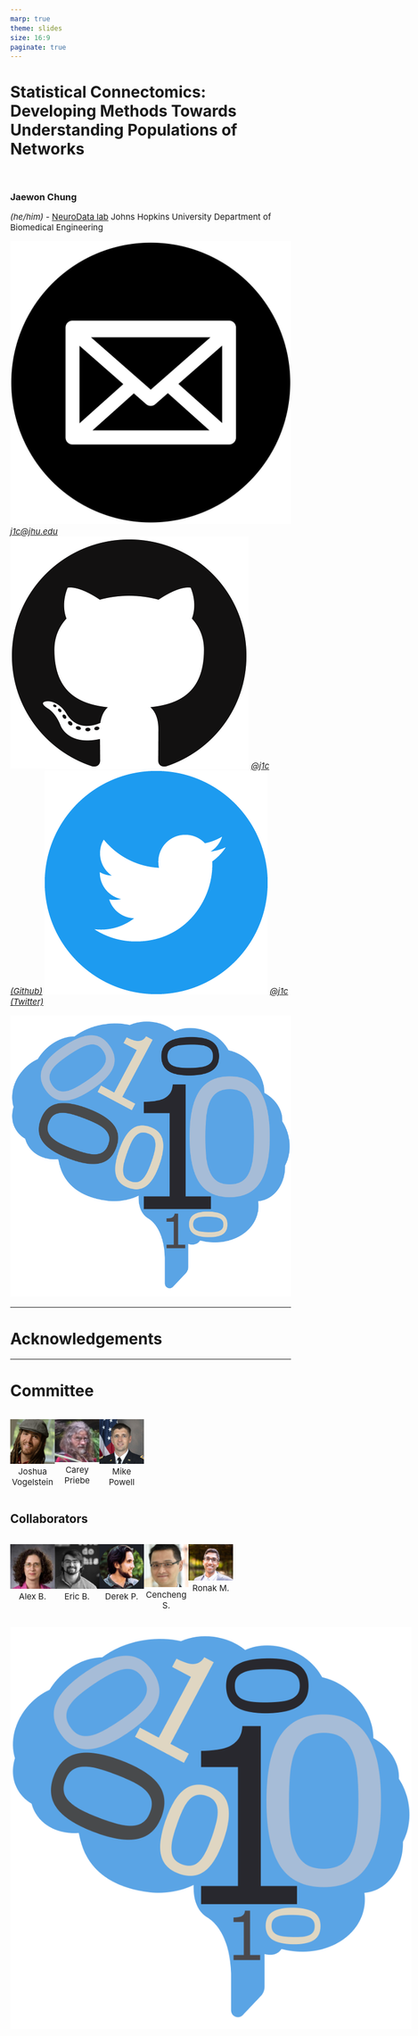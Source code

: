 ```yaml
---
marp: true
theme: slides
size: 16:9
paginate: true
---
```


<!-- _paginate: false -->

<style scoped>
p {
    font-size: 24px;
}
</style>

# Statistical Connectomics: Developing Methods Towards Understanding Populations of Networks

<br>

### Jaewon Chung

_(he/him)_ - [NeuroData lab](https://neurodata.io/)
Johns Hopkins University
Department of Biomedical Engineering

![icon](../images/icons/mail.png) [_j1c@jhu.edu_](mailto:j1c@jhu.edu)
![icon](../images/icons/github.png) [_@j1c (Github)_](https://github.com/j1c)
![icon](../images/icons/twitter.png) [_@j1c (Twitter)_](https://twitter.com/j1c)

![bg right:45% w:450](../images/logos/nd_logo_small.png)

---

<!-- before i get into the bulk of the talk, i want to steal a page from previous lab members defenses, and start my defense with the acknowledgements. That way if you glaze over or fall asleep later in the talk, I hope you'll remember the important part, which is my graditute to the people which I should probably express more often. -->

# Acknowledgements

---

<!-- First, to my advisor, my committee, and close collaborators. I will be forever humbled that you all trusted me to work on data and problems that you all have spent so much time and energy on. I'm grateful for that opportunity and for all I've learned from you over the years, and I'm confident that we'll keep working together for a long while... -->

# Committee

<style scoped>

p {
    font-size: 24px;
}
</style>


<div class='columns'>
<div>
<div class='minipanels'>
<div>

![person](../images/faces/jovo.png)
Joshua Vogelstein

</div>
<div>

![person](../images/faces/cep.png)
Carey Priebe

</div>
<div>

![person](../images/faces/powell.jpg)
Mike Powell

</div>
</div>

## Collaborators

<div class='minipanels'>
<div>

![person](../images/faces/badea.jpeg)
Alex B.

</div>
<div>

![person](../images/faces/ebridge.jpg)
Eric B.

</div>
<div>

![person](../images/faces/pisner.jpg)
Derek P.

</div>
<div>

![person](../images/faces/cencheng.jpg)
Cencheng S.

</div>
<div>

![person](../images/faces/ronak.jpeg)
Ronak M.

</div>
</div>

<div>

![bg right:45% w:450](../images/logos/nd_logo_small.png)

</div>
</div>

---

<!-- I want to thank many current and past members of the neurodata lab and hopkins. It has been a great honor to get to learn from you all on a daily basis, and not just about machine learning or neuroscience or statistics, but also frisbee -->

<style scoped>

p {
    font-size: 15px;
}

.minipanels {
  display: grid;
  text-align: center;
  grid-template-columns: repeat(9, 80px);
  gap: 0.0rem;
  margin: 0px;
  border: 0px;
  pad: 0px;
  align: left;
}

</style>

<div class="columns-bl">
<div>


<div class='minipanels'>
<div>

![person](https://raw.githubusercontent.com/neurodata/neurodata.io/deploy/source/images/people/alex_loftus.jpg)
Alex

<!-- Loftus -->

</div>
<div>

![person](https://github.com/neurodata/neurodata.io/blob/deploy/source/images/people/ali_saad.jpg?raw=true)
Ali

<!-- Saad-Eldin -->

</div>
<div>

![person](https://github.com/neurodata/neurodata.io/blob/deploy/source/images/people/alice_wang.jpg?raw=true)
Alice

<!-- Wang -->

</div>
<div>

![person](https://github.com/neurodata/neurodata.io/blob/deploy/source/images/people/anton_alyakin.jpg?raw=true)
Anton

<!-- ... -->

</div>
<div>

![person](https://github.com/neurodata/neurodata.io/blob/deploy/source/images/people/ashwin_headshot.jpg?raw=true)
Ashwin

<!-- ... -->

</div>
<div>

![person](https://github.com/neurodata/neurodata.io/blob/deploy/source/images/people/bear.jpg?raw=true)
Bear

<!-- ... -->

</div>

<div>

![person](https://github.com/neurodata/neurodata.io/blob/deploy/source/images/people/falk_ben.jpg?raw=true)
Ben 1

<!-- Falk -->

</div>
<div>

![person](https://github.com/neurodata/neurodata.io/blob/deploy/source/images/people/pedigo.jpg?raw=true)
Ben 2

<!-- ... -->

</div>
<div>

![person](https://github.com/neurodata/neurodata.io/blob/deploy/source/images/people/bijan.jpg?raw=true)
Bijan

<!-- ... -->

</div>
<div>

![person](https://github.com/neurodata/neurodata.io/blob/deploy/source/images/people/brandon_duderstadt.jpg?raw=true)
Brandon

<!-- ... -->

</div>
<div>

![person](https://github.com/neurodata/neurodata.io/blob/deploy/source/images/people/devin-crowley.jpg?raw=true)
Devin

<!-- Crowley -->

</div>

<div>

![person](https://github.com/neurodata/neurodata.io/blob/deploy/source/images/people/drishti.jpg?raw=true)
Drishti

</div>
<div>

![person](https://github.com/neurodata/neurodata.io/blob/deploy/source/images/people/bridgeford.jpg?raw=true)
Eric

<!-- Bridgeford -->

</div>
<div>

![person](https://github.com/neurodata/neurodata.io/blob/deploy/source/images/people/hao.jpg?raw=true)
Hao

</div>
<div>

![person](https://github.com/neurodata/neurodata.io/blob/deploy/source/images/people/hayden-helm.jpg?raw=true)
Hayden

<!-- Helm -->

</div>
<div>

![person](https://github.com/neurodata/neurodata.io/blob/deploy/source/images/people/javier_how.jpg?raw=true)
Javier

<!-- How -->

</div>
<div>

![person](https://github.com/neurodata/neurodata.io/blob/deploy/source/images/people/jayanta.jpg?raw=true)
Jayanta

<!-- Dey -->

</div>
<div>

![person](https://github.com/neurodata/neurodata.io/blob/deploy/source/images/people/jesus.jpg?raw=true)
Jesus

<!-- Arroyo -->

</div>
<div>

![person](https://github.com/neurodata/neurodata.io/blob/deploy/source/images/people/jong_shin.png?raw=true)
Jong

<!-- Shin -->

</div>
<div>

![person](https://github.com/neurodata/neurodata.io/blob/deploy/source/images/people/kareef_ullah.jpg?raw=true)
Kareef

<!-- Ullah -->

</div>
<div>

![person](https://github.com/neurodata/neurodata.io/blob/deploy/source/images/people/patsolic_jesse.jpg?raw=true)
Jesse

<!-- Patsolic -->

</div>

<div>

![person](https://github.com/neurodata/neurodata.io/blob/deploy/source/images/people/ronak_mehta.jpg?raw=true)
Ronak

<!-- Mehta -->

</div>
<div>

![person](https://github.com/neurodata/neurodata.io/blob/deploy/source/images/people/ronan.jpg?raw=true)
Ronan

<!-- Perry -->

</div>
<div>

![person](https://github.com/neurodata/neurodata.io/blob/deploy/source/images/people/ross-lawrence.jpg?raw=true)
Ross

<!-- Lawrence -->

</div>
<div>

![person](https://github.com/neurodata/neurodata.io/blob/deploy/source/images/people/sambit-panda.jpg?raw=true)
Sambit

<!-- Panda -->

</div>
<div>

![person](https://github.com/neurodata/neurodata.io/blob/deploy/source/images/people/ogihara_suki.jpg?raw=true)
Suki

<!-- Panda -->

</div>
<div>

![person](https://github.com/neurodata/neurodata.io/blob/deploy/source/images/people/tingshan.png?raw=true)
Tingshan

</div>
<div>

![person](https://github.com/neurodata/neurodata.io/blob/deploy/source/images/people/tomita_tyler.jpg?raw=true)
Tyler

</div>
<div>

![person](https://github.com/neurodata/neurodata.io/blob/deploy/source/images/people/tommy_athey.jpg?raw=true)
Tommy

</div>
<div>

![person](https://github.com/neurodata/neurodata.io/blob/deploy/source/images/people/vikram.jpg?raw=true)
Vikram

</div>
<div>

![person](https://github.com/neurodata/neurodata.io/blob/deploy/source/images/people/vivek.jpg?raw=true)
Vivek

</div>
<div>

![person](https://github.com/neurodata/neurodata.io/blob/deploy/source/images/people/yuxin.jpg?raw=true)
Yuxin

<!-- Bai -->

</div>
<div>

![person](https://github.com/neurodata/neurodata.io/blob/deploy/source/images/people/ziyan.png?raw=true)
Ziyan

</div>
</div>


</div>
<div>

![](../images/nd-photo.jpg)
![](../images/nd-photo2.jpg)

</div>
</div>

---

<!-- To my parents and my brother - I obviously owe them everything that got me to this point. Their unwavering support, encouragement, and love have been the foundation of my journey. -->

![center w:1400](./images/family.jpeg)


---

<!-- To my partner Lina. Im so grateful for that support and that we've made it through this chapter stronger and with so many great memories, and i cant wait to see what the future holds for us in the future. -->


![center w:1400](./images/lina.jpeg)


---

# Outline

- **Connectomes of Human Brains**
- Statistical Modeling for Connectomes
- Heritability of Human Connectomes
- Open-source Software



---

# Connectomes: maps of neural wiring

<div class='columns'>

<div>

- Brains contain **neurons**, which carry information via electrical signals
- Neurons connect to each other via **synapses**, allowing neurons to "talk" to each other
- **Connectome** is a map of the structure of neurons and the synapses between them
    - Shaped by evolution, experience, influences neural activity, behavior

</div>

<div>

![center w:500](../images/neuron-synapse.png)

</div>

</div>

<footer>

Pedigo et al.

</footer>

---


# How do we measure connectomes in humans?

- Diffusion MRI (dMRI): _in vivo_ imaging technique
- Exploits direction of water diffusion
  - Anisotropic in white matter tracts
  - Isotropic in other tissues

![center w:800](../images/nerve-bundle-diagram-horizontal.png)

---


<br>
<br>
<br>

<div class='columns'>
<div>

### MRI Scans

<br>

![center w:300](../images/mri.png)

</div>
<div>

### Preprocessing

![center w:500](../images/mri-processing.png)

</div>

<div>

### Tractography

![center w:500](../images/tractography-gif.gif)


</div>
</div>

---


# Representing brains as networks

<div class="columns">
<div>
Networks (or graphs) are mathematical abstractions to represent relational data

- **Vertices** - the set of objects (brain regions)
- **Edges** - the set of connections between those objects (brain regions)
  - E.g. region 1 connects to region 2 with 100 neural bundles

</div>

<div>

![center h:500](../images/brain-network.png)

</div>
</div>

---

# MRI to graphs (m2g)

<div class="columns">
<div>

- Easy to use end-to-end pipeline
  - Input: MRI data
  - Output: Connectomes, QA measures, derivatives
- Reproduces biological properties
  - Stronger ipsilateral connections
- High discriminability
  - Same subjects' connectomes are more similar than different subjects'

</div>

<div>

![center w:500](./images/m2g-structural.png)

<!-- ![center h:525](../images/fiber-tract-vert.jpeg) -->

</div>
</div>

<footer>

[Chung et al. "A low-resource reliable pipeline..." <i>In review, Nature Methods</i> (2024)](https://www.biorxiv.org/content/10.1101/2021.11.01.466686v2)

</footer>


---

# Connectomes: maps of neural wiring

![center h:500](./images/why1.png)

<footer>
Images from SciDraw
</footer>

---

# Linking connectivity to other phenotypes

![center h:500](./images/why2.png)

<footer>
Images from SciDraw
</footer>

---

# Linking connectivity to other phenotypes

![center h:500](./images/why3.png)

<footer>
Images from SciDraw
</footer>

---

<!-- Brain diseases disrupt communication between brain regions. This is why studying connectivity can help us develop targeted therapies for diseases like Alzheimer's and Parkinson's. -->

# Linking connectivity to other phenotypes

![center h:500](./images/why4.png)

<footer>
Images from SciDraw
</footer>

---

# Outline

- Connectomes of Human Brains
- **Statistical Modeling for Connectomes**
- Heritability of Human Connectomes
- Open-source Software


---

# Different data, same statistics (Ascombe's Quartet)

<div class="columns">
<div>

- These four datasets have same statistics!
    - Mean ($\bar x$): 9
    - Variance ($s^2_x$): 11
    - Mean ($\bar y$): 7.5
    - Variance ($s^2_y$): 4.12
    - Correlation ($\rho_{xy}$):0.816


</div>

<div>

<br>

![center w:650](../images/ascombes.png)

<footer>

[Wikipedia - Ascombe's Quartet](https://en.wikipedia.org/wiki/Anscombe's_quartet)

</footer>

</div>

</div>


---

# Different networks, same statistics

- These four networks have same (network) statistics!

<br>


![center w:800](../images/ten-node-graphs.gif)

<footer>

[Chung et al. "Statistical connectomics." <i>Annual Review of Statistics and Its Application</i> (2021)](https://www.annualreviews.org/content/journals/10.1146/annurev-statistics-042720-023234)

</footer>


---

# Show the other figure of the same statistics

- Consider all non-isomorphic graphs with 10 vertices


![center w:800](../images/network-stat-dists.gif)


<footer>

[Chung et al. "Statistical connectomics." <i>Annual Review of Statistics and Its Application</i> (2021)](https://www.annualreviews.org/content/journals/10.1146/annurev-statistics-042720-023234)

</footer>


---

# Statistical models for networks

- Random dot product graphs (RDPGs)
  - Each vertex has a low $d$ dimensional latent position.
  - Estimate latent position matrix $X$ via adjacency spectral embedding.
  - $P[i\rightarrow j]$ = $\langle x_i, x_j\rangle$

![center h:300](./images/ase.png)

<!--
<footer>

Athreya et al. "RDPG..." _JMLR_ (2021)

</footer> -->

---

# Two sample graph testing

<div class="columns">

<div>

- Suppose we have two networks
- Want to test if they are "same" or not

Hypothesis:

- $H_0: F($<span style="color: var(--network1)">Network 1</span>$) = F($<span style="color: var(--network2)">Network 2</span>$)$
- $H_A: F($<span style="color: var(--network1)">Network 1</span>$) \neq F($<span style="color: var(--network2)">Network 2</span>$)$

More precisely:

- $H_0: F_X = F_Y \circ W$
- $H_A: F_X \neq F_Y \circ W$

</div>
<div>

###### Drosophila Left vs Right Brain

![center w:450](./images/nonpar.png)

</div>

</div>

<footer>

[Chung et al. "Valid two-sample graph testing..." <i>Stat</i> (2022)](https://doi.org/10.1002/sta4.429)

</footer>

---

# Outline

- Connectomes of Human Brains
- Statistical Modeling for Connectomes
- **Heritability of Human Connectomes**
- Open-source Software


---

# Heritability?

<div class='columns'>

<div>

- Proportion of phenotypic variance due to genetic variance
  - Predict disease risk
  - Potential for targeted treatments

- **Do genomes cause connectomes?**

</div>

<div>

<br>
<br>


![center h:250](./images/genome_to_connectome.png)

</div>
</div>


---


# Human Connectome Project

- Brain scans from identical (monozygotic), fraternal (dizygotic), non-twin siblings.
- Regions defined using Glasser parcellation (180 regions).

<br>

![center w:700](./images/hcp_demographics.svg)

<footer>
Van Essen, David C., et al., The WU-Minn human connectome project: an overview (2013)

Glasser, Matthew F., et al. "A multi-modal parcellation of human cerebral cortex." Nature (2016).

</footer>

---

# Heritability as causal problem

![center h:460](../images/heritability/dag.png)

<footer>

[Chung et al. "Are human connectomes heritable?" <i>In prep, Imaging Neuroscience</i> (2024)](https://www.biorxiv.org/content/10.1101/2023.04.02.532875v3)

</footer>

---

# Methods of comparing connectomes

- Exact : measures all differences in latent positions
  - Differences in the latent positions implying differences in the connectomes themselves
- Global : considers the latent positions of one connectome are a scaled version of the other
  - E.g. males may have globally fewer connections than females
- Vertex : similar to the global differences, but it allows for each vertex to be scaled differently
  - E.g regions have preferences in connections
  - regions tend to connect strongly within hemisphere

---


# Distribution of distances between connectomes

<div class="columns">

<div>

- Stochastic ordering along familial relationships
- Monozygotic twins have the smallest distances
- Medians (diamonds) shift towards the right as relatedness decreases
- Shifts in medians "decrease" in vertex model

</div>

<div>

![center h:525](./images/hist-plot-connectomes-vert.png)

</div>

</div>

<!-- ![center h:75](./images/legend.png) -->

---

# Do <span style="color: var(--genome)">genomes</span> affect <span style="color: var(--connectome)">connectomes</span>?

<div class="columns">

<div>

- Our hypothesis:
  $H_0: F($<span style="color: var(--connectome)">C</span>, <span style="color: var(--genome)">G</span>$) = F($<span style="color: var(--connectome)">C</span>$)F($<span style="color: var(--genome)">G</span>$)$
  $H_A: F($<span style="color: var(--connectome)">C</span>, <span style="color: var(--genome)">G</span>$) \neq F($<span style="color: var(--connectome)">C</span>$)F($<span style="color: var(--genome)">G</span>$)$

- Known as independence testing
- Test statistic: _distance correlation (Dcorr)_
- p-value: "If genomes don't affect connectomes, what is the probability there is **associational** correlation?"

</div>

<div>

<br>
<br>

![center](./images/associational.png)

</div>
</div>

---

# <span style="color: var(--genome)">Genomes</span> affect <span style="color: var(--connectome)">connectomes</span>

<div class="columns">

<div>

- Our hypothesis:
  $H_0: F($<span style="color: var(--connectome)">C</span>, <span style="color: var(--genome)">G</span>$) = F($<span style="color: var(--connectome)">C</span>$)F($<span style="color: var(--genome)">G</span>$)$
  $H_A: F($<span style="color: var(--connectome)">C</span>, <span style="color: var(--genome)">G</span>$) \neq F($<span style="color: var(--connectome)">C</span>$)F($<span style="color: var(--genome)">G</span>$)$

- p-value: "If genomes don't affect connectomes, what is the probability there is **associational** correlation?"
- All p-values $<10^{-3}$

</div>
<div>

<br>


![center w:550](./images/associational-pvals.png)

</div>
</div>

---

# Do <span style="color: var(--genome)">genomes</span> affect <span style="color: var(--connectome)">connectomes</span> given <span style="color: var(--neuroanatomy)">covariates</span>?

<div class="columns">
<div>

- Want to test:
  $H_0: F($<span style="color: var(--connectome)">C</span>, <span style="color: var(--genome)">G</span>|<span style="color: var(--neuroanatomy)">Co</span>$) =
  F($<span style="color: var(--connectome)">C</span>|<span style="color: var(--neuroanatomy)">Co</span>$) F($<span style="color: var(--genome)">G</span>|<span style="color: var(--neuroanatomy)">Co</span>$)$
  $H_A: F($<span style="color: var(--connectome)">C</span>, <span style="color: var(--genome)">G</span>|<span style="color: var(--neuroanatomy)">Co</span>$) \neq F($<span style="color: var(--connectome)">C</span>|<span style="color: var(--neuroanatomy)">Co</span>$)F($<span style="color: var(--genome)">G</span>|<span style="color: var(--neuroanatomy)">Co</span>$)$
- Known as conditional independence test
- Test statistic: Conditional distance correlation (CDcorr)
- p-value: "If genomes don't affect connectomes, what is the probability there is **causal** correlation?"
</div>
<div>

![center](./images/conditional.png)

</div>
</div>

---

# <span style="color: var(--genome)">Genomes</span> affect <span style="color: var(--connectome)">connectomes</span> given <span style="color: var(--neuroanatomy)">covariates</span>

<div class="columns">
<div>

- Want to test:
  $H_0: F($<span style="color: var(--connectome)">C</span>, <span style="color: var(--genome)">G</span>|<span style="color: var(--neuroanatomy)">Co</span>$) =
  F($<span style="color: var(--connectome)">C</span>|<span style="color: var(--neuroanatomy)">Co</span>$) F($<span style="color: var(--genome)">G</span>|<span style="color: var(--neuroanatomy)">Co</span>$)$
  $H_A: F($<span style="color: var(--connectome)">C</span>, <span style="color: var(--genome)">G</span>|<span style="color: var(--neuroanatomy)">Co</span>$) \neq F($<span style="color: var(--connectome)">C</span>|<span style="color: var(--neuroanatomy)">Co</span>$)F($<span style="color: var(--genome)">G</span>|<span style="color: var(--neuroanatomy)">Co</span>$)$
- p-value: "If genomes don't affect connectomes, what is the probability there is **causal** correlation?"
- p-values $<10^{-2}$ for only exact and global models

</div>
<div>

<br>
<br>

![center w:550](./images/conditional-pvals.png)

</div>
</div>

---

# What if we remove "heritable" vertices?

<div class="columns-bl2">
<div>

- Test per vertex $i$:
$H_0: F($<span style="color: var(--connectome)">$C_i$</span>, <span style="color: var(--genome)">G</span>|<span style="color: var(--neuroanatomy)">Co</span>$) =
  F($<span style="color: var(--connectome)">$C_i$</span>|<span style="color: var(--neuroanatomy)">Co</span>$) F($<span style="color: var(--genome)">G</span>|<span style="color: var(--neuroanatomy)">Co</span>$)$
$H_A: F($<span style="color: var(--connectome)">$C_i$</span>, <span style="color: var(--genome)">G</span>|<span style="color: var(--neuroanatomy)">Co</span>$) \neq F($<span style="color: var(--connectome)">$C_i$</span>|<span style="color: var(--neuroanatomy)">Co</span>$)F($<span style="color: var(--genome)">G</span>|<span style="color: var(--neuroanatomy)">Co</span>$)$

- Then test "non-heritable" subgraphs ($C_s$):
$H_0: F($<span style="color: var(--connectome)">$C_s$</span>, <span style="color: var(--genome)">G</span>|<span style="color: var(--neuroanatomy)">Co</span>$) =
  F($<span style="color: var(--connectome)">$C_s$</span>|<span style="color: var(--neuroanatomy)">Co</span>$) F($<span style="color: var(--genome)">G</span>|<span style="color: var(--neuroanatomy)">Co</span>$)$
$H_A: F($<span style="color: var(--connectome)">$C_s$</span>, <span style="color: var(--genome)">G</span>|<span style="color: var(--neuroanatomy)">Co</span>$) \neq F($<span style="color: var(--connectome)">$C_s$</span>|<span style="color: var(--neuroanatomy)">Co</span>$)F($<span style="color: var(--genome)">G</span>|<span style="color: var(--neuroanatomy)">Co</span>$)$

- p-value: "If genomes don't affect connectome subgraphs, what is the probability there is **causal** correlation?"
- p-values $<10^{-2}$ for 3 hypotheses

</div>
<div>

<br>
<br>

![center w:550](./images/conditional-subgraph-pvals.png)

</div>
</div>

---

# To sum up...
> Are human connectomes heritable?

> Depends on the context.

- Connectomes are heritable, up to some common structures.

---

# Outline

- Connectomes of Human Brains
- Statistical Modeling for Connectomes
- Heritability of Human Connectomes
- **Open-source Software**

---

## How to use these tools?

<div class="columns">
<div>

## [graspologic](https://github.com/microsoft/graspologic)

[![h:30](https://pepy.tech/badge/graspologic)](https://pepy.tech/project/graspologic)
[![h:30](https://img.shields.io/github/stars/microsoft/graspologic?style=social)](https://github.com/microsoft/graspologic)
[![h:30](https://img.shields.io/github/contributors/microsoft/graspologic)](https://github.com/microsoft/graspologic/graphs/contributors)

<br><br>

![w:450](../images/logos/graspologic-logo.svg)

</div>

<div>

## [hyppo](https://github.com/neurodata/hyppo)

[![h:30](https://pepy.tech/badge/hyppo)](https://pepy.tech/project/hyppo)
[![h:30](https://img.shields.io/github/stars/neurodata/hyppo?style=social)](https://github.com/neurodata/hyppo)
[![h:30](https://img.shields.io/github/contributors/neurodata/hyppo)](https://github.com/neurodata/hyppo/graphs/contributors)

![w:450](../images/logos/hyppo.jpeg)

</div>

<div>

## [m2g](https://github.com/neurodata/m2g)

[![h:30](https://pepy.tech/badge/m2g)](https://pepy.tech/project/m2g)
[![h:30](https://img.shields.io/github/stars/neurodata/m2g?style=social)](https://github.com/neurodata/m2g)
[![h:30](https://img.shields.io/github/contributors/neurodata/m2g)](https://github.com/neurodata/m2g/graphs/contributors)

<!-- ![w:450](../images/logos/brain-logo.jpeg) -->
![w:450](../images/logos/nd_logo_small.png)

</div>

</div>


---

# Questions?

<span> </span>
<span> </span>
<span> </span>
<span> </span>

<style scoped>
section {
    justify-content: center;
    text-align: center;
}
</style>

### Jaewon Chung

![icon](../images/icons/mail.png) [j1c@jhu.edu](mailto:j1c@jhu.edu)
![icon](../images/icons/github.png) [@j1c (Github)](https://github.com/j1c)
![icon](../images/icons/web.png) [j1c.org](https://j1c.org/)

---

<!-- paginate: skip -->

# Appendix

---

# How do we compare genomes?

- Neuroimaging twin studies do not sequence genomes.
- Coefficient of kinship ($\phi_{ij}$)
  - Probabilities of finding a particular gene at a particular location.
- d(<span style="color: var(--genome)">Genome</span>$_i$, <span style="color: var(--genome)">Genome</span>$_j$) = 1 - 2$\phi_{ij}$.

<br>
<center>

|   Relationship    |  $\phi_{ij}$  | $1-2\phi_{ij}$ |
| :---------------: | :-----------: | :------------: |
|    Monozygotic    | $\frac{1}{2}$ |      $0$       |
|     Dizygotic     | $\frac{1}{4}$ | $\frac{1}{2}$  |
| Non-twin siblings | $\frac{1}{4}$ | $\frac{1}{2}$  |
|     Unrelated     |      $0$      |      $1$       |

</center>

---

# Neuroanatomy (mediator), Age (confounder)

- Literature show:
  - neuroanatomy (e.g. brain volume) is highly heritable.
  - age affects genomes and potentially connectomes
- d(Covariates$_i$, Covariates$_j$) = ||Covariates$_i$ - Covariates$_j$||$_F$

---

# How do we compare connectomes?

- Random dot product graph (RDPG)

  - Each vertex (region of interest) has a low $d$ dimensional latent vector (position).
  - Estimate latent position matrix $X$ via adjacency spectral embedding.
  <!-- - $P[i\rightarrow j]$ = $\langle x_i, x_j\rangle$ -->

- d(<span style="color: var(--connectome)">Connectome</span>$_k$, <span style="color: var(--connectome)">Connectome</span>$_l$) = $||X^{(k)} - X^{(l)}R||_F$

---

# Distance correlation

- Measures dependence between two _multivariate_ quantities.
  - For example: connectomes, genomes.
- Can detect nonlinear associations.
- Measures correlation between pairwise distances.

![center w:800](./images/unconditional_test.png)

---

# Conditional distance correlation

- Augment distance correlation procedure with third distance matrix.

<br>

![center h:350](./images/conditional_test.png)

---

# Associational Test for Connectomic Heritability

- $H_0: F($<span style="color: var(--connectome)">Connectome</span>, <span style="color: var(--genome)">Genome</span>$) = F($<span style="color: var(--connectome)">Connectome</span>$)F($<span style="color: var(--genome)">Genome</span>$)$
  $H_A: F($<span style="color: var(--connectome)">Connectome</span>, <span style="color: var(--genome)">Genome</span>$) \neq F($<span style="color: var(--connectome)">Connectome</span>$)F($<span style="color: var(--genome)">Genome</span>$)$

![center h:205](./images/hist-plot-connectomes.png)

<br>

<center>

|   Sex   |      **All**      |    **Females**    |     **Males**     |
| :-----: | :---------------: | :---------------: | :---------------: |
| p-value | $<1\times10^{-5}$ | $<1\times10^{-3}$ | $<1\times10^{-2}$ |

</center>

---

# Associational Test for Neuroanatomy

- $H_0: F($<span style="color: var(--neuroanatomy)">Neuroanatomy</span>, <span style="color: var(--genome)">Genome</span>$) = F($<span style="color: var(--neuroanatomy)">Neuroanatomy</span>$)F($<span style="color: var(--genome)">Genome</span>$)$
  $H_A: F($<span style="color: var(--neuroanatomy)">Neuroanatomy</span>, <span style="color: var(--genome)">Genome</span>$) \neq F($<span style="color: var(--neuroanatomy)">Neuroanatomy</span>$)F($<span style="color: var(--genome)">Genome</span>$)$

![center h:205](./images/hist-plot-neuroanatomy.png)

<br>

<center>

|   Sex   |      **All**      |    **Females**    |     **Males**     |
| :-----: | :---------------: | :---------------: | :---------------: |
| p-value | $<1\times10^{-3}$ | $<1\times10^{-2}$ | $<1\times10^{-2}$ |

</center>

---

# Causal Test for Connectomic Heritability

- $H_0: F($<span style="color: var(--connectome)">Conn.</span>, <span style="color: var(--genome)">Genome</span>|Covariates$) = F($<span style="color: var(--connectome)">Conn.</span>|Covariates$)F($<span style="color: var(--genome)">Genome</span>|Covariates$)$
  $H_A: F($<span style="color: var(--connectome)">Conn.</span>, <span style="color: var(--genome)">Genome</span>|Covariates$) \neq F($<span style="color: var(--connectome)">Conn.</span>|Covariates$)F($<span style="color: var(--genome)">Genome</span>|Covariates$)$

<br>

<center>

|   Sex   |      **All**      |    **Females**    |     **Males**     |
| :-----: | :---------------: | :---------------: | :---------------: |
| p-value | $<1\times10^{-2}$ | $<1\times10^{-2}$ | $<1\times10^{-2}$ |

</center>
